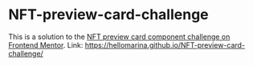 # NFT-preview-card-challenge
This is a solution to the [NFT preview card component challenge on Frontend Mentor](https://www.frontendmentor.io/challenges/nft-preview-card-component-SbdUL_w0U).
Link: https://hellomarina.github.io/NFT-preview-card-challenge/
